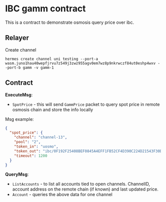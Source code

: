 # IBC gamm contract

This is a contract to demonstrate osmosis query price over ibc.

## Relayer

Create channel
```
hermes create channel uni testing --port-a wasm.juno1hau40wepfjrvu7z549j3zwz955agv0em7wz8p9nkrwczf84ut0eshp4wxv --port-b gamm -v gamm-1
```

## Contract

**ExecuteMsg**:

- `SpotPrice` - this will send `GammPrice` packet to query spot price in remote osmosis chain 
 and store the info locally

Msg example:
```json
{
  "spot_price": {
    "channel": "channel-13",
    "pool": "2",
    "token_in": "uosmo",
    "token_out": "ibc/0F192F25408BEF0845A4EFF1FB52CF4D390C224D21543F30DE84651745A6F9A2",
    "timeout": 1200
  }
}
```

**QueryMsg**:

- `ListAccounts` - to list all accounts tied to open channels. ChannelID,
  account address on the remote chain (if known) and last updated price.
- `Account` - queries the above data for one channel
